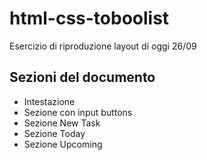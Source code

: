 # html-css-toboolist

Esercizio di riproduzione layout di oggi 26/09

## Sezioni del documento

- Intestazione 
- Sezione con input buttons
- Sezione New Task
- Sezione Today
- Sezione Upcoming